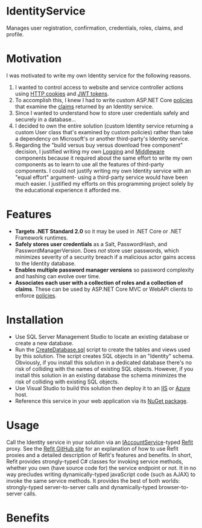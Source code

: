 # IdentityService
Manages user registration, confirmation, credentials, roles, claims, and profile.


# Motivation #

I was motivated to write my own Identity service for the following reasons.

1.  I wanted to control access to website and service controller actions using [HTTP cookies](https://docs.microsoft.com/en-us/aspnet/core/security/authentication/cookie?view=aspnetcore-2.2) and [JWT tokens](https://docs.microsoft.com/en-us/dotnet/standard/microservices-architecture/secure-net-microservices-web-applications/#consume-security-tokens).
2.  To accomplish this, I knew I had to write custom ASP.NET Core [policies](https://docs.microsoft.com/en-us/aspnet/core/security/authorization/policies?view=aspnetcore-2.2) that examine the [claims](https://docs.microsoft.com/en-us/aspnet/core/security/authorization/claims?view=aspnetcore-2.2) returned by an Identity service. 
3.  Since I wanted to understand how to store user credentials safely and securely in a database...
4.  I decided to own the entire solution (custom Identity service returning a custom User class that's examined by custom policies) rather than take a dependency on Microsoft's or another third-party's Identity service.
5.  Regarding the "build versus buy versus download free component" decision, I justified writing my own [Logging](https://github.com/ekmadsen/Logging) and [Middleware](https://github.com/ekmadsen/AspNetCore.Middleware) components because it required about the same effort to write my own components as to learn to use all the features of third-party components.  I could not justify writing my own Identity service with an "equal effort" argument- using a third-party service would have been much easier.  I justified my efforts on this programming project solely by the educational experience it afforded me.


# Features #

* **Targets .NET Standard 2.0** so it may be used in .NET Core or .NET Framework runtimes.
* **Safely stores user credentials** as a Salt, PasswordHash, and PasswordManagerVersion.  Does *not* store user passwords, which minimizes severity of a security breach if a malicious actor gains access to the Identity database.
* **Enables multiple password manager versions** so password complexity and hashing can evolve over time.
* **Associates each user with a collection of roles and a collection of claims**.  These can be used by ASP.NET Core MVC or WebAPI clients to enforce [policies](https://docs.microsoft.com/en-us/aspnet/core/security/authorization/policies?view=aspnetcore-2.2).


# Installation #

* Use SQL Server Management Studio to locate an existing database or create a new database.
* Run the [CreateDatabase.sql](https://github.com/ekmadsen/IdentityService/blob/master/CreateDatabase.sql) script to create the tables and views used by this solution. The script creates SQL objects in an "Identity" schema. Obviously, if you install this solution in a dedicated database there's no risk of colliding with the names of existing SQL objects. However, if you install this solution in an existing database the schema minimizes the risk of colliding with existing SQL objects.
* Use Visual Studio to build this solution then deploy it to an [IIS](https://docs.microsoft.com/en-us/aspnet/core/host-and-deploy/iis/?view=aspnetcore-2.2) or [Azure](https://docs.microsoft.com/en-us/aspnet/core/host-and-deploy/azure-apps/?view=aspnetcore-2.2) host.
* Reference this service in your web application via its [NuGet package](https://www.nuget.org/packages/ErikTheCoder.Identity.Contract/).


# Usage #

Call the Identity service in your solution via an [IAccountService](https://github.com/ekmadsen/IdentityService/blob/master/Contract/IAccountService.cs)-typed [Refit](https://www.nuget.org/packages/Refit/) proxy.  See the [Refit GitHub site](https://github.com/reactiveui/refit) for an explanation of how to use Refit proxies and a detailed description of Refit's features and benefits.  In short, Refit provides strongly-typed C# classes for invoking service methods, whether you own (have source code for) the service endpoint or not.  It in no way precludes writing dynamically-typed javaScript code (such as AJAX) to invoke the same service methods.  It provides the best of both worlds: strongly-typed server-to-server calls and dynamically-typed browser-to-server calls.


#  Benefits # 


